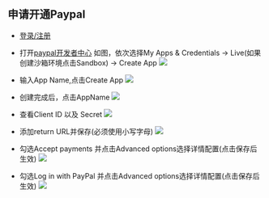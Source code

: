 ## 申请开通Paypal
* [登录/注册](https://www.paypal.com/c2/signin)
* 打开[paypal开发者中心](https://developer.paypal.com/developer/applications)
如图，依次选择My Apps & Credentials -> Live(如果创建沙箱环境点击Sandbox) -> Create App
![](https://native-res.dcloud.net.cn/images/uniapp/payment/paypal_develop_center.png)

* 输入App Name,点击Create App
![](https://native-res.dcloud.net.cn/images/uniapp/payment/paypal_create_app.png)

* 创建完成后，点击AppName
![](https://native-res.dcloud.net.cn/images/uniapp/payment/paypal_setup_app_info.png)

* 查看Client ID 以及 Secret
![](https://native-res.dcloud.net.cn/images/uniapp/payment/paypal_get_clientid.png)

* 添加return URL并保存(必须使用小写字母)
![](https://native-res.dcloud.net.cn/images/uniapp/payment/paypal_add_returnurl.png)

* 勾选Accept payments 并点击Advanced options选择详情配置(点击保存后生效)
![](https://native-res.dcloud.net.cn/images/uniapp/payment/paypal_accept_payments.png)

* 勾选Log in with PayPal 并点击Advanced options选择详情配置(点击保存后生效)
![](https://native-res.dcloud.net.cn/images/uniapp/payment/paypal_log_in.png)

